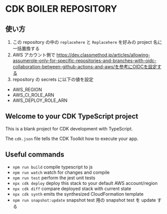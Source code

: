 # CDK BOILER REPOSITORY

## 使い方

1. この repository の中の `replacehere` と `Replacehere` を好みの project 名に一括置換する
2. AWS アカウント側で <https://dev.classmethod.jp/articles/allowing-assumerole-only-for-specific-repositories-and-branches-with-oidc-collaboration-between-github-actions-and-aws/を参考にOIDCを設定する>
3. repository の secrets に以下の値を設定

- AWS_REGION
- AWS_CI_ROLE_ARN
- AWS_DEPLOY_ROLE_ARN

## Welcome to your CDK TypeScript project

This is a blank project for CDK development with TypeScript.

The `cdk.json` file tells the CDK Toolkit how to execute your app.

## Useful commands

- `npm run build` compile typescript to js
- `npm run watch` watch for changes and compile
- `npm run test` perform the jest unit tests
- `npx cdk deploy` deploy this stack to your default AWS account/region
- `npx cdk diff` compare deployed stack with current state
- `npx cdk synth` emits the synthesized CloudFormation template
- `npm run snapshot:update` snapshot test 用の snapshot test を update する
